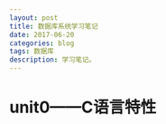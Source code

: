 ```yaml
---
layout: post
title: 数据库系统学习笔记
date: 2017-06-20
categories: blog
tags: 数据库
description: 学习笔记。
---
```


unit0——C语言特性
====
